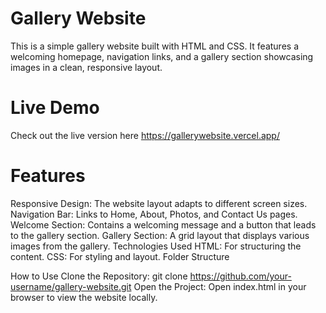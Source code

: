 # Gallery Website
This is a simple gallery website built with HTML and CSS. It features a welcoming homepage, navigation links, and a gallery section showcasing images in a clean, responsive layout.

# Live Demo
Check out the live version here 
https://gallerywebsite.vercel.app/

# Features
Responsive Design: The website layout adapts to different screen sizes.
Navigation Bar: Links to Home, About, Photos, and Contact Us pages.
Welcome Section: Contains a welcoming message and a button that leads to the gallery section.
Gallery Section: A grid layout that displays various images from the gallery.
Technologies Used
HTML: For structuring the content.
CSS: For styling and layout.
Folder Structure

How to Use
Clone the Repository:
git clone https://github.com/your-username/gallery-website.git
Open the Project:
Open index.html in your browser to view the website locally.


